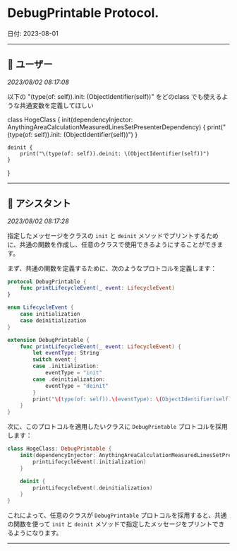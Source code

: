# DebugPrintable Protocol.

日付: 2023-08-01

---

## 👤 ユーザー
*2023/08/02 08:17:08*

以下の "\(type(of: self)).init: \(ObjectIdentifier(self))" をどのclass でも使えるような共通変数を定義してほしい

class HogeClass {
    init(dependencyInjector: AnythingAreaCalculationMeasuredLinesSetPresenterDependency) {
        print("\(type(of: self)).init: \(ObjectIdentifier(self))")
    }

    deinit {
        print("\(type(of: self)).deinit: \(ObjectIdentifier(self))")
    }
}

---

## 🤖 アシスタント
*2023/08/02 08:17:28*

指定したメッセージをクラスの `init` と `deinit` メソッドでプリントするために、共通の関数を作成し、任意のクラスで使用できるようにすることができます。

まず、共通の関数を定義するために、次のようなプロトコルを定義します：

```swift
protocol DebugPrintable {
    func printLifecycleEvent(_ event: LifecycleEvent)
}

enum LifecycleEvent {
    case initialization
    case deinitialization
}

extension DebugPrintable {
    func printLifecycleEvent(_ event: LifecycleEvent) {
        let eventType: String
        switch event {
        case .initialization:
            eventType = "init"
        case .deinitialization:
            eventType = "deinit"
        }
        print("\(type(of: self)).\(eventType): \(ObjectIdentifier(self))")
    }
}
```

次に、このプロトコルを適用したいクラスに `DebugPrintable` プロトコルを採用します：

```swift
class HogeClass: DebugPrintable {
    init(dependencyInjector: AnythingAreaCalculationMeasuredLinesSetPresenterDependency) {
        printLifecycleEvent(.initialization)
    }

    deinit {
        printLifecycleEvent(.deinitialization)
    }
}
```

これによって、任意のクラスが `DebugPrintable` プロトコルを採用すると、共通の関数を使って `init` と `deinit` メソッドで指定したメッセージをプリントできるようになります。

---
